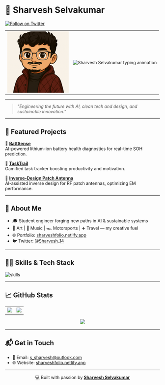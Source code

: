 # 👋 Sharvesh Selvakumar

[![Follow on Twitter](https://img.shields.io/badge/Twitter-%40Sharvesh_14-1DA1F2?style=flat-square&logo=twitter&logoColor=white)](https://x.com/Sharvesh_14?t=AVstc0BoWbhh2WFnikeu_w&s=08)

<table>
  <tr>
    <td>
      <img src="https://github.com/sharvesh1401/sharvesh1401/blob/cddcc79842f0ed38d552e3d494211c5c4b755755/profile%20image.png" alt="Sharvesh Selvakumar profile" width="200"/>
    </td>
    <td>
      <img src="https://readme-typing-svg.demolab.com?font=Roboto&size=30&pause=1000&color=7B3FE4&width=435&lines=Aspiring+Engineer;AI+Enthusiast;Sustainable+Innovation+Advocate" alt="Sharvesh Selvakumar typing animation"/>
    </td>
  </tr>
</table>

---

> *"Engineering the future with AI, clean tech and design, and sustainable innovation."*

---

## 🚀 Featured Projects

🔋 **[BattSense](https://github.com/sharvesh1401/battsense)**  
AI-powered lithium-ion battery health diagnostics for real-time SOH prediction.

🧠 **[TaskTrail](https://github.com/sharvesh1401/tasktrail)**  
Gamified task tracker boosting productivity and motivation.

📡 **[Inverse-Design Patch Antenna](https://github.com/sharvesh1401/Inverse-design-patch-antenna)**  
AI-assisted inverse design for RF patch antennas, optimizing EM performance.

---

## 🌱 About Me

- 🎓 Student engineer forging new paths in AI & sustainable systems
- 🎨 Art | 🎵 Music | 🏎 Motorsports | ✈️ Travel — my creative fuel
- 🌐 Portfolio: [sharveshfolio.netlify.app](https://sharveshfolio.netlify.app)
- 🐦 Twitter: [@Sharvesh_14](https://x.com/Sharvesh_14?t=AVstc0BoWbhh2WFnikeu_w&s=08)

---

## 🧑‍💻 Skills & Tech Stack

![skills](https://skillicons.dev/icons?i=python,typescript,c,react,tailwind,supabase,gradio,netlify,git&theme=light)

---

## 📈 GitHub Stats

<table>
  <tr>
    <td>
      <img src="https://github-readme-stats.vercel.app/api?username=sharvesh1401&show_icons=true&hide_title=true&count_private=true&theme=radical" />
    </td>
    <td>
      <img src="https://github-readme-stats.vercel.app/api/top-langs/?username=sharvesh1401&layout=compact&hide_title=true&theme=radical" />
    </td>
  </tr>
</table>

<p align="center">
  <img src="https://github-readme-streak-stats.herokuapp.com?user=sharvesh1401&theme=radical&hide_border=true" />
</p>

---

## 📬 Get in Touch

- 📧 Email: [s_sharvesh@outlook.com](mailto:s_sharvesh@outlook.com)
- 🌐 Website: [sharveshfolio.netlify.app](https://sharveshfolio.netlify.app)

---

<p align="center">💻 Built with passion by <strong><a href="https://sharveshfolio.netlify.app">Sharvesh Selvakumar</a></strong></p>


